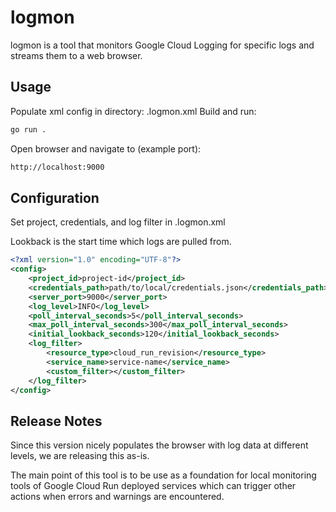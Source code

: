 # logmon

logmon is a tool that monitors Google Cloud Logging for specific logs and streams them to a web browser. 

## Usage

Populate xml config in directory: .logmon.xml
Build and run:

```bash
go run . 
```

Open browser and navigate to (example port):

```bash
http://localhost:9000
```

## Configuration

Set project, credentials, and log filter in .logmon.xml

Lookback is the start time which logs are pulled from.

```xml
<?xml version="1.0" encoding="UTF-8"?>
<config>
    <project_id>project-id</project_id>
    <credentials_path>path/to/local/credentials.json</credentials_path>
    <server_port>9000</server_port>
    <log_level>INFO</log_level>
    <poll_interval_seconds>5</poll_interval_seconds>
    <max_poll_interval_seconds>300</max_poll_interval_seconds>
    <initial_lookback_seconds>120</initial_lookback_seconds>
    <log_filter>
        <resource_type>cloud_run_revision</resource_type>
        <service_name>service-name</service_name>
        <custom_filter></custom_filter>
    </log_filter>
</config>
```

## Release Notes

Since this version nicely populates the browser with log data at different levels, we are releasing this as-is. 

The main point of this tool is to be use as a foundation for local monitoring tools of Google Cloud Run deployed services which can trigger other actions when errors and warnings are encountered. 


